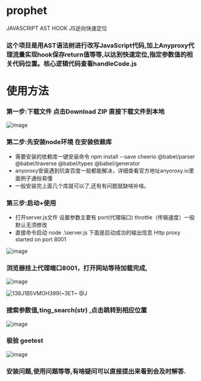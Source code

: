 # prophet

JAVASCRIPT AST HOOK JS逆向快速定位 <br>

### 这个项目是用AST语法树进行改写JavaScript代码,加上Anyproxy代理流量实现hook保存return值等等,以达到快速定位,指定参数值的相关代码位置。核心逻辑代码查看handleCode.js <br>

# 使用方法

### 第一步:下载文件 点击Download ZIP 直接下载文件到本地
![image](https://user-images.githubusercontent.com/44369205/170854768-40786304-2eb6-4872-9a86-b0f58b8731b1.png)


### 第二步:先安装node环境 在安装依赖库 

  
  - 需要安装的依赖库一键安装命令 npm install --save cheerio @babel/parser @babel/traverse @babel/types @babel/generator
  - anyoroxy安装遇到坑查百度一般都能解决，详细查看官方地址anyoroxy.io里面例子通俗易懂
  - 一般安装完上面几个库就可以了,还有有问题就缺啥补啥。
  
### 第三步:启动+使用
  - 打开server.js文件 设置参数主要有 port(代理端口) throttle（传输速度）一般默认无须修改 
  - 直接命令启动  node .\server.js 下面是启动成功的输出信息 Http proxy started on port 8001
 
  
  ![image](https://user-images.githubusercontent.com/44369205/170855448-3cee7ee9-765c-4a28-a2cc-8cd6d27f8fee.png)
   ### 浏览器挂上代理端口8001，打开网站等待加载完成,
   ![image](https://user-images.githubusercontent.com/44369205/170857331-5f4c23eb-75d2-4834-ab41-897b344bc0e7.png)

  ![138J1B5VMOH399(~3ET~ @J](https://user-images.githubusercontent.com/44369205/170857154-5f252ec8-6c2f-4bb8-983b-073c5cdd4178.png)

   ### 搜索参数值,ting_search(str) ,点击跳转到相应位置
  ![image](https://user-images.githubusercontent.com/44369205/170857206-10b86214-42db-4122-883c-d34cb9525a68.png)
  
  ### 极验 geetest
  ![image](https://user-images.githubusercontent.com/44369205/170858598-a181daed-b18c-42d0-a15d-c11f20e7f399.png)


### 安装问题,使用问题等等,有啥疑问可以直接提出来看到会及时解答.
